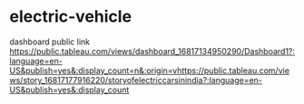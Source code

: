 # electric-vehicle  


dashboard public link https://public.tableau.com/views/dashboard_16817134950290/Dashboard1?:language=en-US&publish=yes&:display_count=n&:origin=vhttps://public.tableau.com/views/story_16817177916220/storyofelectriccarsinindia?:language=en-US&publish=yes&:display_count
